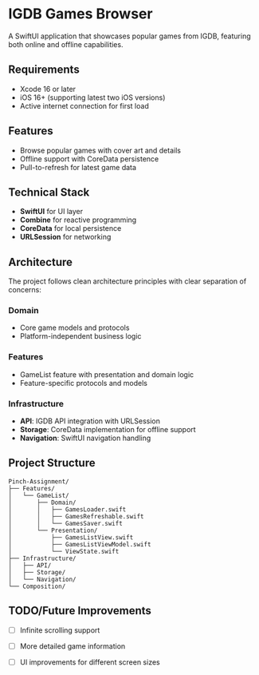 # IGDB Games Browser

A SwiftUI application that showcases popular games from IGDB, featuring both online and offline capabilities.

## Requirements

- Xcode 16 or later
- iOS 16+ (supporting latest two iOS versions)
- Active internet connection for first load

## Features

- Browse popular games with cover art and details
- Offline support with CoreData persistence
- Pull-to-refresh for latest game data

## Technical Stack

- **SwiftUI** for UI layer
- **Combine** for reactive programming
- **CoreData** for local persistence
- **URLSession** for networking

## Architecture

The project follows clean architecture principles with clear separation of concerns:

### Domain
- Core game models and protocols
- Platform-independent business logic

### Features
- GameList feature with presentation and domain logic
- Feature-specific protocols and models

### Infrastructure
- **API**: IGDB API integration with URLSession
- **Storage**: CoreData implementation for offline support
- **Navigation**: SwiftUI navigation handling

## Project Structure
```
Pinch-Assignment/
├── Features/
│   └── GameList/
│       ├── Domain/
│       │   ├── GamesLoader.swift
│       │   ├── GamesRefreshable.swift
│       │   └── GamesSaver.swift
│       └── Presentation/
│           ├── GamesListView.swift
│           ├── GamesListViewModel.swift
│           └── ViewState.swift
├── Infrastructure/
│   ├── API/
│   ├── Storage/
│   └── Navigation/
└── Composition/
```

## TODO/Future Improvements

- [ ] Infinite scrolling support
- [ ] More detailed game information
- [ ] UI improvements for different screen sizes


